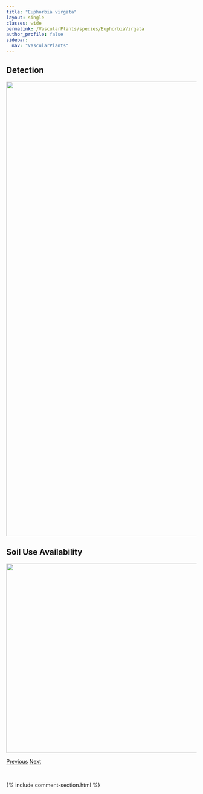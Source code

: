```yaml
---
title: "Euphorbia virgata"
layout: single
classes: wide
permalink: /VascularPlants/species/EuphorbiaVirgata
author_profile: false
sidebar:
  nav: "VascularPlants"
---
```


<h2>Detection</h2>

<a href="https://drive.google.com/uc?export=view&id=1LsVHdD2UstNJtqo_DuPOQuFm7PNizMCL">
<img src="https://drive.google.com/uc?export=view&id=1LsVHdD2UstNJtqo_DuPOQuFm7PNizMCL" height = "1200" width = "800">
</a>


<h2>Soil Use Availability</h2>

<a href="https://drive.google.com/uc?export=view&id=13agcEUeFfYQLY_sx6Jc2AMBgAEGn19DT">
<img src="https://drive.google.com/uc?export=view&id=13agcEUeFfYQLY_sx6Jc2AMBgAEGn19DT" height = "500" width = "1000">
</a>


<a href="/DevelopmentWebsite/VascularPlants/species/EuphorbiaSerpyllifolia" class="pagination--pager" title="Euphorbia serpyllifolia">Previous</a> <a href="/DevelopmentWebsite/VascularPlants/species/EuphrasiaNemorosa" class="pagination--pager" title="Euphrasia nemorosa">Next</a>

<p>&nbsp;</p>

{% include comment-section.html %}
